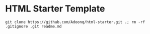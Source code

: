 # HTML Starter Template

```
git clone https://github.com/Adoonq/html-starter.git .; rm -rf .gitignore .git readme.md
```
